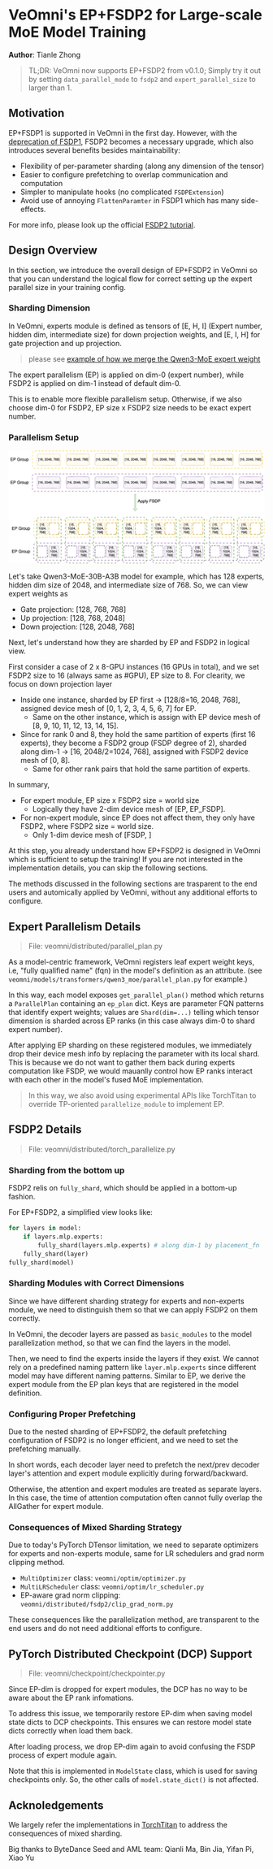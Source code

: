 # VeOmni's EP+FSDP2 for Large-scale MoE Model Training

**Author**: Tianle Zhong

> TL;DR: VeOmni now supports EP+FSDP2 from v0.1.0; Simply try it out by setting `data_parallel_mode` to `fsdp2` and `expert_parallel_size` to larger than 1.


## Motivation

EP+FSDP1 is supported in VeOmni in the first day. 
However, with the [deprecation of FSDP1](https://docs.pytorch.org/tutorials/intermediate/FSDP1_tutorial.html), FSDP2 becomes a necessary upgrade, which also introduces several benefits besides maintainability:

* Flexibility of per-parameter sharding (along any dimension of the tensor)
* Easier to configure prefetching to overlap communication and computation
* Simpler to manipulate hooks (no complicated `FSDPExtension`)
* Avoid use of annoying `FlattenParamter` in FSDP1 which has many side-effects.

For more info, please look up the official [FSDP2 tutorial](https://docs.pytorch.org/tutorials/intermediate/FSDP_tutorial.html).

## Design Overview

In this section, we introduce the overall design of EP+FSDP2 in VeOmni so that you can understand the logical flow for correct setting up the expert parallel size in your training config.

### Sharding Dimension

In VeOmni, experts module is defined as tensors of [E, H, I] (Expert number, hidden dim, intermediate size) for down projection weights, and [E, I, H] for gate projection and up projection. 

> please see [example of how we merge the Qwen3-MoE expert weight](../examples/qwen3_moe.md)

The expert parallelism (EP) is applied on dim-0 (expert number), while FSDP2 is applied on dim-1 instead of default dim-0. 

This is to enable more flexible parallelism setup. Otherwise, if we also choose dim-0 for FSDP2, EP size x FSDP2 size needs to be exact expert number.

### Parallelism Setup

![ep_fsdp2](../../assets/ep_fsdp2.png)

Let's take Qwen3-MoE-30B-A3B model for example, which has 128 experts, hidden dim size of 2048, and intermediate size of 768. So, we can view expert weights as

* Gate projection: [128, 768, 768]
* Up projection: [128, 768, 2048]
* Down projection: [128, 2048, 768]

Next, let's understand how they are sharded by EP and FSDP2 in logical view.

First consider a case of 2 x 8-GPU instances (16 GPUs in total), and we set FSDP2 size to 16 (always same as #GPU), EP size to 8. For clearity, we focus on down projection layer

* Inside one instance, sharded by EP first -> [128/8=16, 2048, 768], assigned device mesh of [0, 1, 2, 3, 4, 5, 6, 7] for EP.
    * Same on the other instance, which is assign with EP device mesh of [8, 9, 10, 11, 12, 13, 14, 15].
* Since for rank 0 and 8, they hold the same partition of experts (first 16 experts), they become a FSDP2 group (FSDP degree of 2), sharded along dim-1 -> [16, 2048/2=1024, 768], assigned with FSDP2 device mesh of [0, 8].
    * Same for other rank pairs that hold the same partition of experts.

In summary,

* For expert module, EP size x FSDP2 size = world size
    * Logically they have 2-dim device mesh of [EP, EP_FSDP].
* For non-expert module, since EP does not affect them, they only have FSDP2, where FSDP2 size = world size.
    * Only 1-dim device mesh of [FSDP, ]

At this step, you already understand how EP+FSDP2 is designed in VeOmni which is sufficient to setup the training! If you are not interested in the implementation details, you can skip the following sections.

The methods discussed in the following sections are trasparent to the end users and automically applied by VeOmni, without any additional efforts to configure.

## Expert Parallelism Details

> File: veomni/distributed/parallel_plan.py

As a model-centric framework, VeOmni registers leaf expert weight keys, i.e, "fully qualified name" (fqn) in the model's definition as an attribute. (see `veomni/models/transformers/qwen3_moe/parallel_plan.py` for example.)

In this way, each model exposes `get_parallel_plan()` method which returns a `ParallelPlan` containing an `ep_plan` dict. Keys are parameter FQN patterns that identify expert weights; values are `Shard(dim=...)` telling which tensor dimension is sharded across EP ranks (in this case always dim-0 to shard expert number).

After applying EP sharding on these registered modules, we immediately drop their device mesh info by replacing the parameter with its local shard. This is because we do not want to gather them back during experts computation like FSDP, we would mauanlly control how EP ranks interact with each other in the model's fused MoE implementation.

> In this way, we also avoid using experimental APIs like TorchTitan to override TP-oriented `parallelize_module` to implement EP.

## FSDP2 Details

> File: veomni/distributed/torch_parallelize.py

### Sharding from the bottom up

FSDP2 relis on `fully_shard`, which should be applied in a bottom-up fashion.

For EP+FSDP2, a simplified view looks like:

```python
for layers in model:
    if layers.mlp.experts:
        fully_shard(layers.mlp.experts) # along dim-1 by placement_fn
    fully_shard(layer)
fully_shard(model)
```

### Sharding Modules with Correct Dimensions

Since we have different sharding strategy for experts and non-experts module, we need to distinguish them so that we can apply FSDP2 on them correctly.

In VeOmni, the decoder layers are passed as `basic_modules` to the model parallelization method, so that we can find the layers in the model.

Then, we need to find the experts inside the layers if they exist. We cannot rely on a predefined naming pattern like `layer.mlp.experts` since different model may have different naming patterns. Similar to EP, we derive the expert module from the EP plan keys that are registered in the model definition.

### Configuring Proper Prefetching

Due to the nested sharding of EP+FSDP2, the default prefetching configuration of FSDP2 is no longer efficient, and we need to set the prefetching manually.

In short words, each decoder layer need to prefetch the next/prev decoder layer's attention and expert module explicitly during forward/backward. 

Otherwise, the attention and expert modules are treated as separate layers. In this case, the time of attention computation often cannot fully overlap the AllGather for expert module.

### Consequences of Mixed Sharding Strategy

Due to today's PyTorch DTensor limitation, we need to separate optimizers for experts and non-experts module, same for LR schedulers and grad norm clipping method.

* `MultiOptimizer` class: `veomni/optim/optimizer.py`
* `MultiLRScheduler` class: `veomni/optim/lr_scheduler.py`
* EP-aware grad norm clipping: `veomni/distributed/fsdp2/clip_grad_norm.py`

These consequences like the parallelization method, are transparent to the end users and do not need additional efforts to configure.

## PyTorch Distributed Checkpoint (DCP) Support

> File: veomni/checkpoint/checkpointer.py

Since EP-dim is dropped for expert modules, the DCP has no way to be aware about the EP rank infomations. 

To address this issue, we temporarily restore EP-dim when saving model state dicts to DCP checkpoints. This ensures we can restore model state dicts correctly when load them back.

After loading process, we drop EP-dim again to avoid confusing the FSDP process of expert module again.

Note that this is implemented in `ModelState` class, which is used for saving checkpoints only. So, the other calls of `model.state_dict()` is not affected.

## Acknoledgements

We largely refer the implementations in [TorchTitan](https://github.com/pytorch/torchtitan) to address the consequences of mixed sharding. 

Big thanks to ByteDance Seed and AML team: Qianli Ma, Bin Jia, Yifan Pi, Xiao Yu